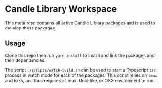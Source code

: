# Candle Library Workspace 

This meta repo contains all active Candle Library packages and is used to develop these 
packages.

## Usage

Clone this repo then run ```yarn install``` to install and link the packages and 
their dependencies. 

The script `./scripts/watch-build.sh` can be used to start a Typescript `tsc` process in watch mode for each 
of the packages. This script relies on `tmux` and `bash`, and thus requires a Linux, Unix-like, or OSX environment to run. 
